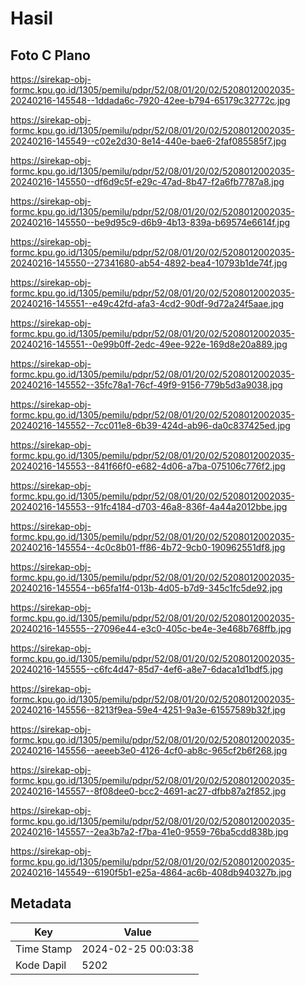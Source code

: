 # Hasil

## Foto C Plano

https://sirekap-obj-formc.kpu.go.id/1305/pemilu/pdpr/52/08/01/20/02/5208012002035-20240216-145548--1ddada6c-7920-42ee-b794-65179c32772c.jpg

https://sirekap-obj-formc.kpu.go.id/1305/pemilu/pdpr/52/08/01/20/02/5208012002035-20240216-145549--c02e2d30-8e14-440e-bae6-2faf085585f7.jpg

https://sirekap-obj-formc.kpu.go.id/1305/pemilu/pdpr/52/08/01/20/02/5208012002035-20240216-145550--df6d9c5f-e29c-47ad-8b47-f2a6fb7787a8.jpg

https://sirekap-obj-formc.kpu.go.id/1305/pemilu/pdpr/52/08/01/20/02/5208012002035-20240216-145550--be9d95c9-d6b9-4b13-839a-b69574e6614f.jpg

https://sirekap-obj-formc.kpu.go.id/1305/pemilu/pdpr/52/08/01/20/02/5208012002035-20240216-145550--27341680-ab54-4892-bea4-10793b1de74f.jpg

https://sirekap-obj-formc.kpu.go.id/1305/pemilu/pdpr/52/08/01/20/02/5208012002035-20240216-145551--e49c42fd-afa3-4cd2-90df-9d72a24f5aae.jpg

https://sirekap-obj-formc.kpu.go.id/1305/pemilu/pdpr/52/08/01/20/02/5208012002035-20240216-145551--0e99b0ff-2edc-49ee-922e-169d8e20a889.jpg

https://sirekap-obj-formc.kpu.go.id/1305/pemilu/pdpr/52/08/01/20/02/5208012002035-20240216-145552--35fc78a1-76cf-49f9-9156-779b5d3a9038.jpg

https://sirekap-obj-formc.kpu.go.id/1305/pemilu/pdpr/52/08/01/20/02/5208012002035-20240216-145552--7cc011e8-6b39-424d-ab96-da0c837425ed.jpg

https://sirekap-obj-formc.kpu.go.id/1305/pemilu/pdpr/52/08/01/20/02/5208012002035-20240216-145553--841f66f0-e682-4d06-a7ba-075106c776f2.jpg

https://sirekap-obj-formc.kpu.go.id/1305/pemilu/pdpr/52/08/01/20/02/5208012002035-20240216-145553--91fc4184-d703-46a8-836f-4a44a2012bbe.jpg

https://sirekap-obj-formc.kpu.go.id/1305/pemilu/pdpr/52/08/01/20/02/5208012002035-20240216-145554--4c0c8b01-ff86-4b72-9cb0-190962551df8.jpg

https://sirekap-obj-formc.kpu.go.id/1305/pemilu/pdpr/52/08/01/20/02/5208012002035-20240216-145554--b65fa1f4-013b-4d05-b7d9-345c1fc5de92.jpg

https://sirekap-obj-formc.kpu.go.id/1305/pemilu/pdpr/52/08/01/20/02/5208012002035-20240216-145555--27096e44-e3c0-405c-be4e-3e468b768ffb.jpg

https://sirekap-obj-formc.kpu.go.id/1305/pemilu/pdpr/52/08/01/20/02/5208012002035-20240216-145555--c6fc4d47-85d7-4ef6-a8e7-6daca1d1bdf5.jpg

https://sirekap-obj-formc.kpu.go.id/1305/pemilu/pdpr/52/08/01/20/02/5208012002035-20240216-145556--8213f9ea-59e4-4251-9a3e-61557589b32f.jpg

https://sirekap-obj-formc.kpu.go.id/1305/pemilu/pdpr/52/08/01/20/02/5208012002035-20240216-145556--aeeeb3e0-4126-4cf0-ab8c-965cf2b6f268.jpg

https://sirekap-obj-formc.kpu.go.id/1305/pemilu/pdpr/52/08/01/20/02/5208012002035-20240216-145557--8f08dee0-bcc2-4691-ac27-dfbb87a2f852.jpg

https://sirekap-obj-formc.kpu.go.id/1305/pemilu/pdpr/52/08/01/20/02/5208012002035-20240216-145557--2ea3b7a2-f7ba-41e0-9559-76ba5cdd838b.jpg

https://sirekap-obj-formc.kpu.go.id/1305/pemilu/pdpr/52/08/01/20/02/5208012002035-20240216-145549--6190f5b1-e25a-4864-ac6b-408db940327b.jpg


## Metadata

| Key        | Value               |
| ---------- | ------------------- |
| Time Stamp | 2024-02-25 00:03:38 |
| Kode Dapil | 5202                |



